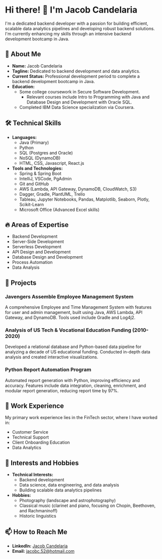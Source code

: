 # Hi there! 👋 I'm Jacob Candelaria

I'm a dedicated backend developer with a passion for building efficient, scalable data analytics pipelines and developing robust backend solutions. I'm currently enhancing my skills through an intensive backend development bootcamp in Java.

## 🚀 About Me
- **Name:** Jacob Candelaria
- **Tagline:** Dedicated to backend development and data analytics.
- **Current Status:** Professional development period to complete a backend development bootcamp in Java.
- **Education:** 
  - Some college coursework in Secure Software Development.
    - Relevant courses include Intro to Programming with Java and Database Design and Development with Oracle SQL.
  - Completed IBM Data Science specialization via Coursera.
  

## 🛠 Technical Skills
- **Languages:**
  - Java (Primary)
  - Python
  - SQL (Postgres and Oracle)
  - NoSQL (DynamoDB)
  - HTML, CSS, Javascript, React.js
- **Tools and Technologies:**
  - Spring & Spring Boot
  - IntelliJ, VSCode, PgAdmin
  - Git and GitHub
  - AWS (Lambda, API Gateway, DynamoDB, CloudWatch, S3)
  - Dagger, Gradle, PlantUML, Trello
  - Tableau, Jupyter Notebooks, Pandas, Matplotlib, Seaborn, Plotly, Scikit-Learn
  - Microsoft Office (Advanced Excel skills)

## 🔥 Areas of Expertise
- Backend Development
- Server-Side Development
- Serverless Development
- API Design and Development
- Database Design and Development
- Process Automation
- Data Analysis

## 💼 Projects
### Javengers Assemble Employee Management System
A comprehensive Employee and Time Management System with features for user and admin management, built using Java, AWS Lambda, API Gateway, and DynamoDB. Tools used include Gradle and Log4j2.

### Analysis of US Tech & Vocational Education Funding (2010-2020)
Developed a relational database and Python-based data pipeline for analyzing a decade of US educational funding. Conducted in-depth data analysis and created interactive visualizations.

### Python Report Automation Program
Automated report generation with Python, improving efficiency and accuracy. Features include data integration, cleaning, enrichment, and modular report generation, reducing report time by 97%.

## 🌟 Work Experience
My primary work experience lies in the FinTech sector, where I have worked in:

- Customer Service
- Technical Support
- Client Onboarding Education
- Data Analytics

## 🌱 Interests and Hobbies
- **Technical Interests:** 
  - Backend development
  - Data science, data engineering, and data analysis
  - Building scalable data analytics pipelines
- **Hobbies:**
  - Photography (landscape and astrophotography)
  - Classical music (clarinet and piano, focusing on Chopin, Beethoven, and Rachmaninoff)
  - Historic linguistics

## 📫 How to Reach Me
- **LinkedIn:** [Jacob Candelaria](https://www.linkedin.com/in/jacob-candelaria-34876897)
- **Email:** jacobc.52@hotmail.com
